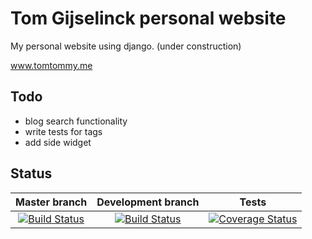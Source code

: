 Tom Gijselinck personal website
================================

My personal website using django. (under construction)

www.tomtommy.me

Todo
-------
+ blog search functionality
+ write tests for tags
+ add side widget

Status
--------
Master branch | Development branch | Tests
:------------:|:------------------:|:-----------:
[![Build Status](https://travis-ci.org/TomGijselinck/mywebsite.svg?branch=master)](https://travis-ci.org/TomGijselinck/mywebsite) | [![Build Status](https://travis-ci.org/TomGijselinck/mywebsite.svg?branch=develop)](https://travis-ci.org/TomGijselinck/mywebsite) | [![Coverage Status](https://coveralls.io/repos/TomGijselinck/mywebsite/badge.svg?branch=master&service=github)](https://coveralls.io/github/TomGijselinck/mywebsite?branch=master)
